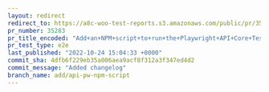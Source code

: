 ```yaml
---
layout: redirect
redirect_to: https://a8c-woo-test-reports.s3.amazonaws.com/public/pr/35283/e2e/index.html
pr_number: 35283
pr_title_encoded: "Add+an+NPM+script+to+run+the+Playwright+API+Core+Tests"
pr_test_type: e2e
last_published: "2022-10-24 15:04:33 +0000"
commit_sha: 4dfb6f229eb35a006aea9acf8f312a3f347ed4d2
commit_message: "Added changelog"
branch_name: add/api-pw-npm-script
---
```

